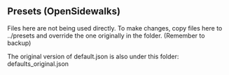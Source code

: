 ## Presets (OpenSidewalks)

Files here are not being used directly. To make changes, copy files here to ../presets and
override the one originally in the folder. (Remember to backup)

The original version of default.json is also under this folder: defaults_original.json
